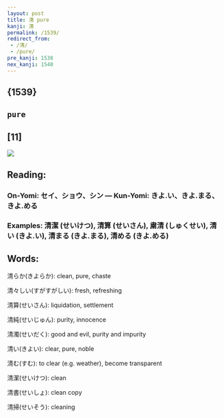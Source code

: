 ```yaml
---
layout: post
title: 清 pure
kanji: 清
permalink: /1539/
redirect_from:
 - /清/
 - /pure/
pre_kanji: 1538
nex_kanji: 1540
---
```


## {1539}

## `pure`

## [11]

<div class="stroke"><img src="E6B885.png" /></div>

## Reading:

### On-Yomi: セイ、ショウ、シン &mdash; Kun-Yomi: きよ.い、きよ.まる、きよ.める

### Examples: 清潔 (せいけつ), 清算 (せいさん), 粛清 (しゅくせい), 清い (きよ.い), 清まる (きよ.まる), 清める (きよ.める)

## Words:

清らか(きよらか): clean, pure, chaste

清々しい(すがすがしい): fresh, refreshing

清算(せいさん): liquidation, settlement

清純(せいじゅん): purity, innocence

清濁(せいだく): good and evil, purity and impurity

清い(きよい): clear, pure, noble

清む(すむ): to clear (e.g. weather), become transparent

清潔(せいけつ): clean

清書(せいしょ): clean copy

清掃(せいそう): cleaning
